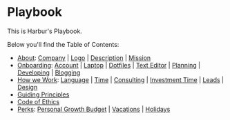 # Playbook

This is Harbur's Playbook.

Below you'll find the Table of Contents:

* [About]: [Company] | [Logo] | [Description] | [Mission]
* [Onboarding]: [Account] | [Laptop] | [Dotfiles] | [Text Editor] | [Planning] | [Developing] | [Blogging]
* [How we Work]: [Language] | [Time] | [Consulting] | [Investment Time] | [Leads] | [Design]
* [Guiding Principles]
* [Code of Ethics]
* [Perks]: [Personal Growth Budget] | [Vacations] | [Holidays]

[About]: docs/about.md
  [Company]: docs/about.md#company
  [Logo]: docs/about.md#logo
  [Description]: docs/about.md#description
  [Mission]: docs/about.md#mission

[Onboarding]: docs/onboarding.md
  [Account]: docs/onboarding.md#account
  [Laptop]: docs/onboarding.md#laptop
  [Dotfiles]: docs/onboarding.md#dotfiles
  [Text Editor]: docs/onboarding.md#text-editor
  [Planning]: docs/onboarding.md#planning
  [Developing]: docs/onboarding.md#developing
  [Blogging]: docs/onboarding.md#blogging
[How we Work]: docs/how-we-work.md
  [Language]: docs/how-we-work.md#language
  [Time]: docs/how-we-work.md#time
  [Consulting]: docs/how-we-work.md#consulting
  [Investment Time]: docs/how-we-work.md#investment-time
  [Leads]: docs/how-we-work.md#leads
  [Design]: docs/how-we-work.md#design
[Guiding Principles]: docs/guiding-principles.md
[Code of Ethics]: docs/code-of-ethics.md
[Perks]: docs/perks.md
  [Personal Growth Budget]: docs/perks.md#personal-growth-budget
  [Vacations]: docs/perks.md#vacations
  [Holidays]: docs/perks.md#holidays
